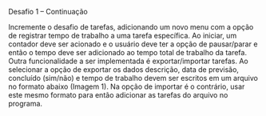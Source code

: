 Desafio 1 – Continuação

Incremente o desafio de tarefas, adicionando um novo menu com a opção de registrar tempo de
trabalho a uma tarefa específica. Ao iniciar, um contador deve ser acionado e o usuário deve ter a opção de
pausar/parar e então o tempo deve ser adicionado ao tempo total de trabalho da tarefa.
Outra funcionalidade a ser implementada é exportar/importar tarefas. Ao selecionar a opção de
exportar os dados descrição, data de previsão, concluído (sim/não) e tempo de trabalho devem ser escritos
em um arquivo no formato abaixo (Imagem 1). Na opção de importar é o contrário, usar este mesmo formato
para então adicionar as tarefas do arquivo no programa.
